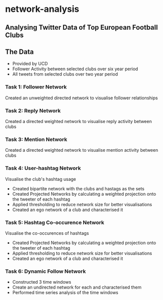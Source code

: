 # network-analysis
## Analysing Twitter Data of Top European Football Clubs
## The Data
- Provided by UCD
- Follower Activity between selected clubs over six year period
- All tweets from selected clubs over two year period
### Task 1: Follower Network
Created an unweighted directed network to visualise follower relationships
### Task 2: Reply Network
Created a directed weighted network to visualise reply activity between clubs
### Task 3: Mention Network
Created a directed weighted network to visualise mention activity between clubs
### Task 4: User-hashtag Network
Visualise the club's hashtag usage
- Created bipartite network with the clubs and hastags as the sets
- Created Projected Networks by calculating a weighted projection onto the tweeter of each hashtag
- Applied thresholding to reduce network size for better visualisations
- Created an ego network of a club and characterised it
### Task 5: Hashtag Co-occurence Network
Visualise the co-occurences of hashtags
- Created Projected Networks by calculating a weighted projection onto the tweeter of each hashtag
- Applied thresholding to reduce network size for better visualisations
- Created an ego network of a club and characterised it
### Task 6: Dynamic Follow Network
- Constructed 3 time windows
- Create an undirected network for each and characterised them
- Performed time series analysis of the time windows
